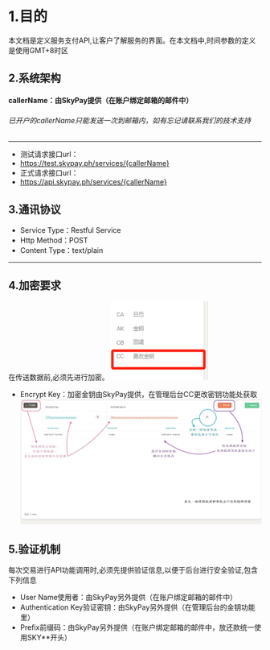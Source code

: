 # 1.目的

本文档是定义服务支付API,让客户了解服务的界面。在本文档中,时间参数的定义是使用GMT+8时区
## 2.系统架构
#### callerName：由SkyPay提供（在账户绑定邮箱的邮件中）
######  已开户的callerName只能发送一次到邮箱内，如有忘记请联系我们的技术支持
_________________
- 测试请求接口url：
- https://test.skypay.ph/services/{callerName}
- 正式请求接口url：
- https://api.skypay.ph/services/{callerName}
## 3.通讯协议
- Service Type：Restful Service
- Http Method：POST
- Content Type：text/plain
_________________

## 4.加密要求
在传送数据前,必须先进行加密。
![](./public/CC更改金钥.png "Shiprock")
- Encrypt Key：加密金钥由SkyPay提供，在管理后台CC更改密钥功能处获取
![](./public/生成秘钥流程.jpg)

## 5.验证机制
每次交易进行API功能调用时,必须先提供验证信息,以便于后台进行安全验证,包含下列信息
- User Name使用者：由SkyPay另外提供（在账户绑定邮箱的邮件中）
- Authentication Key验证密钥：由SkyPay另外提供（在管理后台的金钥功能里）
- Prefix前缀码：由SkyPay另外提供（在账户绑定邮箱的邮件中，放还款统一使用SKY**开头）